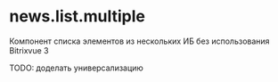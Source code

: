 # news.list.multiple

Компонент списка элементов из нескольких ИБ без использования Bitrixvue 3

TODO: доделать универсализацию
